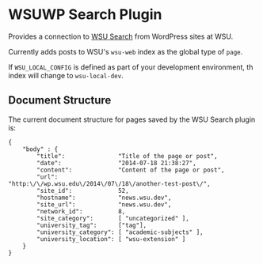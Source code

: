 # WSUWP Search Plugin

Provides a connection to [WSU Search](https://github.com/washingtonstateuniversity/wsu-search/) from WordPress sites at WSU.

Currently adds posts to WSU's `wsu-web` index as the global type of `page`.

If `WSU_LOCAL_CONFIG` is defined as part of your development environment, th index will change to `wsu-local-dev`.

## Document Structure

The current document structure for pages saved by the WSU Search plugin is:

```
{
	"body" : {
		"title":               "Title of the page or post",
		"date":                "2014-07-18 21:38:27",
		"content":             "Content of the page or post",
		"url":                 "http:\/\/wp.wsu.edu\/2014\/07\/18\/another-test-post\/",
		"site_id":             52,
		"hostname":            "news.wsu.dev",
		"site_url":            "news.wsu.dev",
		"network_id":          8,
		"site_category":       [ "uncategorized" ],
		"university_tag":      ["tag"],
		"university_category": [ "academic-subjects" ],
		"university_location": [ "wsu-extension" ]
	}
}
```